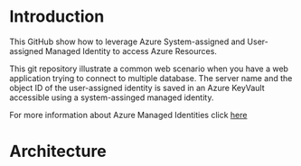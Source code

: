 # Introduction

This GitHub show how to leverage Azure System-assigned and User-assigned Managed Identity to access Azure Resources.

This git repository illustrate a common web scenario when you have a web application trying to connect to multiple database.  The server name and the object ID of the user-assigned identity is saved in an Azure KeyVault accessible using a system-assinged managed identity.

For more information about Azure Managed Identities click [here](https://docs.microsoft.com/en-us/azure/active-directory/managed-identities-azure-resources/overview)

# Architecture

